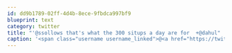 ```yaml
---
id: dd9b1789-02ff-4d4b-8ece-9fbdca997bf9
blueprint: text
category: twitter
title: "'@ssollows that's what the 300 situps a day are for  +@dahul"
caption: '<span class="username username_linked">@<a href="https://twitter.com/ssollows" title="Scott Sollows">ssollows</a></span> that''s what the 300 situps a day are for  +<span class="username username_linked">@<a href="https://twitter.com/dahul" title="Darren Hull (dahul)">dahul</a></span>'
---
```

